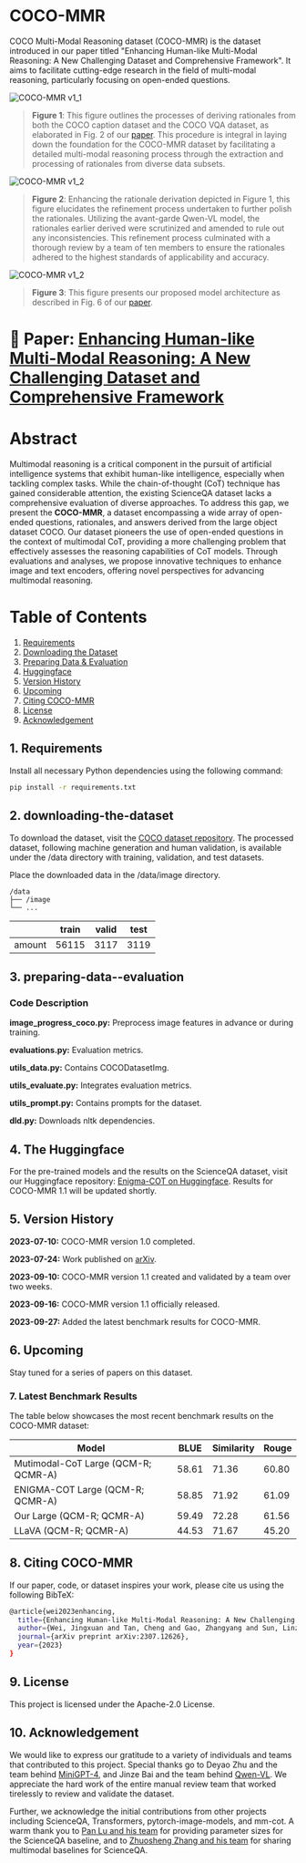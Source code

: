 # COCO-MMR

COCO Multi-Modal Reasoning dataset (COCO-MMR) is the dataset introduced in our paper titled "Enhancing Human-like Multi-Modal Reasoning: A New Challenging Dataset and Comprehensive Framework". It aims to facilitate cutting-edge research in the field of multi-modal reasoning, particularly focusing on open-ended questions.

![COCO-MMR v1_1](./image/v1_0.png)
> **Figure 1**: This figure outlines the processes of deriving rationales from both the COCO caption dataset and the COCO VQA dataset, as elaborated in Fig. 2 of our [paper](https://arxiv.org/pdf/2307.12626.pdf). This procedure is integral in laying down the foundation for the COCO-MMR dataset by facilitating a detailed multi-modal reasoning process through the extraction and processing of rationales from diverse data subsets.

![COCO-MMR v1_2](./image/v1_1.png)
> **Figure 2**: Enhancing the rationale derivation depicted in Figure 1, this figure elucidates the refinement process undertaken to further polish the rationales. Utilizing the avant-garde Qwen-VL model, the rationales earlier derived were scrutinized and amended to rule out any inconsistencies. This refinement process culminated with a thorough review by a team of ten members to ensure the rationales adhered to the highest standards of applicability and accuracy.

![COCO-MMR v1_2](./image/model.png)
> **Figure 3**: This figure presents our proposed model architecture as described in Fig. 6 of our [paper](https://arxiv.org/pdf/2307.12626.pdf).


# 🔎 **Paper**: [Enhancing Human-like Multi-Modal Reasoning: A New Challenging Dataset and Comprehensive Framework](https://arxiv.org/abs/2307.12626)

# Abstract

Multimodal reasoning is a critical component in the pursuit of artificial intelligence systems that exhibit human-like intelligence, especially when tackling complex tasks. While the chain-of-thought (CoT) technique has gained considerable attention, the existing ScienceQA dataset lacks a comprehensive evaluation of diverse approaches. To address this gap, we present the **COCO-MMR**, a dataset encompassing a wide array of open-ended questions, rationales, and answers derived from the large object dataset COCO. Our dataset pioneers the use of open-ended questions in the context of multimodal CoT, providing a more challenging problem that effectively assesses the reasoning capabilities of CoT models. Through evaluations and analyses, we propose innovative techniques to enhance image and text encoders, offering novel perspectives for advancing multimodal reasoning.

# Table of Contents

1. [Requirements](#requirements)
2. [Downloading the Dataset](#downloading-the-dataset)
3. [Preparing Data & Evaluation](#preparing-data--evaluation)
4. [Huggingface](#Huggingface)
5. [Version History](#Version-History)
6. [Upcoming](#Upcoming)
7. [Citing COCO-MMR](#Citing-COCO-MMR)
8. [License](#License)
9. [Acknowledgement](#Acknowledgement)


## 1. Requirements

Install all necessary Python dependencies using the following command:

```bash
pip install -r requirements.txt
```

## 2. downloading-the-dataset

To download the dataset, visit the [COCO dataset repository](https://cocodataset.org/#home). The processed dataset, following machine generation and human validation, is available under the /data directory with training, validation, and test datasets.

Place the downloaded data in the /data/image directory.

    /data
    ├── /image
    └── ...

|       |train   | valid | test 
| ---   |  ----  | ----  | --- 
| amount |  56115 | 3117 | 3119

## 3. preparing-data--evaluation

### Code Description
**image_progress_coco.py:** Preprocess image features in advance or during training.

**evaluations.py:** Evaluation metrics.

**utils_data.py:** Contains COCODatasetImg.

**utils_evaluate.py:** Integrates evaluation metrics.

**utils_prompt.py:** Contains prompts for the dataset.

**dld.py:** Downloads nltk dependencies.

## 4. The Huggingface

For the pre-trained models and the results on the ScienceQA dataset, visit our Huggingface repository: [Enigma-COT on Huggingface](https://huggingface.co/weijingxuan/Enigma-COT). Results for COCO-MMR 1.1 will be updated shortly.


## 5. Version History

**2023-07-10:** COCO-MMR version 1.0 completed.

**2023-07-24:** Work published on [arXiv](https://arxiv.org/abs/2307.12626).

**2023-09-10:** COCO-MMR version 1.1 created and validated by a team over two weeks.

**2023-09-16:** COCO-MMR version 1.1 officially released.

**2023-09-27:** Added the latest benchmark results for COCO-MMR.

## 6. Upcoming
Stay tuned for a series of papers on this dataset.

### 7. Latest Benchmark Results
The table below showcases the most recent benchmark results on the COCO-MMR dataset:

| Model                | BLUE  | Similarity | Rouge |
|----------------------|-------|------------|-------|
| Mutimodal-CoT Large (QCM-R; QCMR-A) | 58.61 | 71.36      | 60.80 |
| ENIGMA-COT Large (QCM-R; QCMR-A)    | 58.85 | 71.92      | 61.09 |
| Our Large (QCM-R; QCMR-A)           | 59.49 | 72.28      | 61.56 |
| LLaVA (QCM-R; QCMR-A)               | 44.53 | 71.67      | 45.20 |


## 8. Citing COCO-MMR

If our paper, code, or dataset inspires your work, please cite us using the following BibTeX:
```bash
@article{wei2023enhancing,
  title={Enhancing Human-like Multi-Modal Reasoning: A New Challenging Dataset and Comprehensive Framework},
  author={Wei, Jingxuan and Tan, Cheng and Gao, Zhangyang and Sun, Linzhuang and Li, Siyuan and Yu, Bihui and Guo, Ruifeng and Li, Stan Z},
  journal={arXiv preprint arXiv:2307.12626},
  year={2023}
}
```

## 9. License

This project is licensed under the Apache-2.0 License.


## 10. Acknowledgement

We would like to express our gratitude to a variety of individuals and teams that contributed to this project. Special thanks go to Deyao Zhu and the team behind [MiniGPT-4](https://github.com/Vision-CAIR/MiniGPT-4), and Jinze Bai and the team behind [Qwen-VL](https://github.com/QwenLM/Qwen-VL). We appreciate the hard work of the entire manual review team that worked tirelessly to review and validate the dataset.

Further, we acknowledge the initial contributions from other projects including ScienceQA, Transformers, pytorch-image-models, and mm-cot. A warm thank you to [Pan Lu and his team](https://lupantech.github.io/) for providing parameter sizes for the ScienceQA baseline, and to [Zhuosheng Zhang and his team](https://github.com/amazon-science/mm-cot) for sharing multimodal baselines for ScienceQA. 

